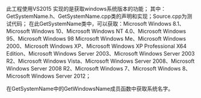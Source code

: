 此工程使用VS2015 实现的是获取windows系统版本的功能；
其中：GetSystemName.h、GetSystemName.cpp类的声明和实现；Source.cpp为测试代码；
在此GetSystemName类中，可以获取：Microsoft Windows 8.1、Microsoft Windows 10、Microsoft Windows NT 4.0、Microsoft Windows 95、Microsoft Windows 98
Microsoft Windows Me、Microsoft Windows 2000、Microsoft Windows XP、Microsoft Windows XP Professional X64 Edition、Microsoft Windows Server 2003、Microsoft Windows Server 2003 R2、Microsoft Windows Vista、Microsoft Windows Server 2008、Microsoft Windows Server 2008 R2、Microsoft Windows 7、Microsoft Windows 8、Microsoft Windows Server 2012；
 
 在GetSystemName中的GetWindowsName成员函数中获取系统名字。
 
